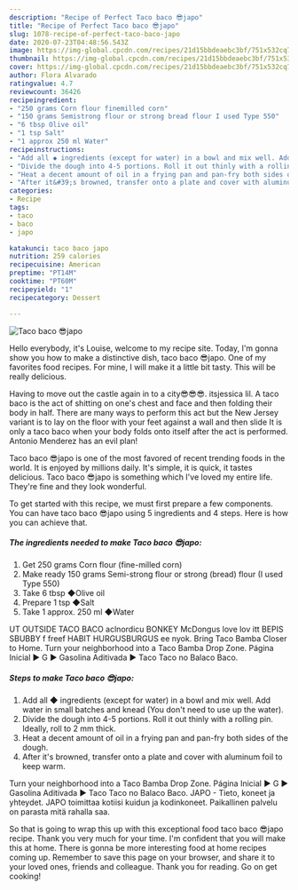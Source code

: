```yaml
---
description: "Recipe of Perfect Taco baco 😎japo"
title: "Recipe of Perfect Taco baco 😎japo"
slug: 1078-recipe-of-perfect-taco-baco-japo
date: 2020-07-23T04:48:56.543Z
image: https://img-global.cpcdn.com/recipes/21d15bbdeaebc3bf/751x532cq70/taco-baco-😎japo-recipe-main-photo.jpg
thumbnail: https://img-global.cpcdn.com/recipes/21d15bbdeaebc3bf/751x532cq70/taco-baco-😎japo-recipe-main-photo.jpg
cover: https://img-global.cpcdn.com/recipes/21d15bbdeaebc3bf/751x532cq70/taco-baco-😎japo-recipe-main-photo.jpg
author: Flora Alvarado
ratingvalue: 4.7
reviewcount: 36426
recipeingredient:
- "250 grams Corn flour finemilled corn"
- "150 grams Semistrong flour or strong bread flour I used Type 550"
- "6 tbsp Olive oil"
- "1 tsp Salt"
- "1 approx 250 ml Water"
recipeinstructions:
- "Add all ◆ ingredients (except for water) in a bowl and mix well. Add water in small batches and knead (You don&#39;t need to use up the water)."
- "Divide the dough into 4-5 portions. Roll it out thinly with a rolling pin. Ideally, roll to 2 mm thick."
- "Heat a decent amount of oil in a frying pan and pan-fry both sides of the dough."
- "After it&#39;s browned, transfer onto a plate and cover with aluminum foil to keep warm."
categories:
- Recipe
tags:
- taco
- baco
- japo

katakunci: taco baco japo 
nutrition: 259 calories
recipecuisine: American
preptime: "PT14M"
cooktime: "PT60M"
recipeyield: "1"
recipecategory: Dessert

---
```



![Taco baco 😎japo](https://img-global.cpcdn.com/recipes/21d15bbdeaebc3bf/751x532cq70/taco-baco-😎japo-recipe-main-photo.jpg)

Hello everybody, it's Louise, welcome to my recipe site. Today, I'm gonna show you how to make a distinctive dish, taco baco 😎japo. One of my favorites food recipes. For mine, I will make it a little bit tasty. This will be really delicious.

Having to move out the castle again in to a city😎😎😎. itsjessica lil. A taco baco is the act of shitting on one&#39;s chest and face and then folding their body in half. There are many ways to perform this act but the New Jersey variant is to lay on the floor with your feet against a wall and then slide It is only a taco baco when your body folds onto itself after the act is performed. Antonio Menderez has an evil plan!

Taco baco 😎japo is one of the most favored of recent trending foods in the world. It is enjoyed by millions daily. It's simple, it is quick, it tastes delicious. Taco baco 😎japo is something which I've loved my entire life. They're fine and they look wonderful.


To get started with this recipe, we must first prepare a few components. You can have taco baco 😎japo using 5 ingredients and 4 steps. Here is how you can achieve that.

<!--inarticleads1-->

##### The ingredients needed to make Taco baco 😎japo:

1. Get 250 grams Corn flour (fine-milled corn)
1. Make ready 150 grams Semi-strong flour or strong (bread) flour (I used Type 550)
1. Take 6 tbsp ◆Olive oil
1. Prepare 1 tsp ◆Salt
1. Take 1 approx. 250 ml ◆Water


UT OUTSIDE TACO BACO aclnordicu BONKEY McDongus love lov itt BEPIS SBUBBY f freef HABIT HURGUSBURGUS ee nyok. Bring Taco Bamba Closer to Home. Turn your neighborhood into a Taco Bamba Drop Zone. Página Inicial ► G ► Gasolina Aditivada ► Taco Taco no Balaco Baco. 

<!--inarticleads2-->

##### Steps to make Taco baco 😎japo:

1. Add all ◆ ingredients (except for water) in a bowl and mix well. Add water in small batches and knead (You don&#39;t need to use up the water).
1. Divide the dough into 4-5 portions. Roll it out thinly with a rolling pin. Ideally, roll to 2 mm thick.
1. Heat a decent amount of oil in a frying pan and pan-fry both sides of the dough.
1. After it&#39;s browned, transfer onto a plate and cover with aluminum foil to keep warm.


Turn your neighborhood into a Taco Bamba Drop Zone. Página Inicial ► G ► Gasolina Aditivada ► Taco Taco no Balaco Baco. JAPO - Tieto, koneet ja yhteydet. JAPO toimittaa kotiisi kuidun ja kodinkoneet. Paikallinen palvelu on parasta mitä rahalla saa. 

So that is going to wrap this up with this exceptional food taco baco 😎japo recipe. Thank you very much for your time. I'm confident that you will make this at home. There is gonna be more interesting food at home recipes coming up. Remember to save this page on your browser, and share it to your loved ones, friends and colleague. Thank you for reading. Go on get cooking!
